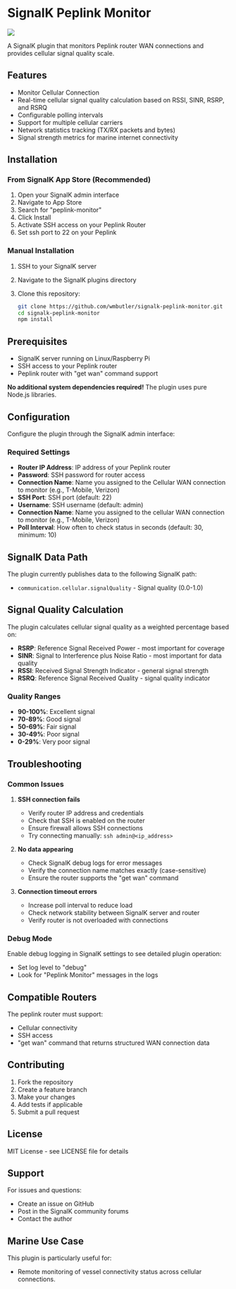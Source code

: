 # SignalK Peplink Monitor

![](IMG_5341.PNG)

A SignalK plugin that monitors Peplink router WAN connections and provides cellular signal quality scale.

## Features

- Monitor Cellular Connection
- Real-time cellular signal quality calculation based on RSSI, SINR, RSRP, and RSRQ
- Configurable polling intervals
- Support for multiple cellular carriers
- Network statistics tracking (TX/RX packets and bytes)
- Signal strength metrics for marine internet connectivity

## Installation

### From SignalK App Store (Recommended)

1. Open your SignalK admin interface
2. Navigate to App Store
3. Search for "peplink-monitor"
4. Click Install
5. Activate SSH access on your Peplink Router
6. Set  ssh port to 22 on your Peplink

### Manual Installation

1. SSH to your SignalK server
2. Navigate to the SignalK plugins directory
3. Clone this repository:

   ```bash
   git clone https://github.com/wmbutler/signalk-peplink-monitor.git
   cd signalk-peplink-monitor
   npm install
   ```

## Prerequisites

- SignalK server running on Linux/Raspberry Pi
- SSH access to your Peplink router
- Peplink router with "get wan" command support

**No additional system dependencies required!** The plugin uses pure Node.js libraries.

## Configuration

Configure the plugin through the SignalK admin interface:

### Required Settings

- **Router IP Address**: IP address of your Peplink router
- **Password**: SSH password for router access
- **Connection Name**: Name you assigned to the Cellular WAN connection to monitor (e.g., T-Mobile, Verizon)
- **SSH Port**: SSH port (default: 22)
- **Username**: SSH username (default: admin)
- **Connection Name**: Name you assigned to the cellular WAN connection to monitor (e.g., T-Mobile, Verizon)
- **Poll Interval**: How often to check status in seconds (default: 30, minimum: 10)

## SignalK Data Path

The plugin currently publishes data to the following SignalK path:

- `communication.cellular.signalQuality` - Signal quality (0.0-1.0)

## Signal Quality Calculation

The plugin calculates cellular signal quality as a weighted percentage based on:

- **RSRP**: Reference Signal Received Power - most important for coverage
- **SINR**: Signal to Interference plus Noise Ratio - most important for data quality
- **RSSI**: Received Signal Strength Indicator - general signal strength
- **RSRQ**: Reference Signal Received Quality - signal quality indicator

### Quality Ranges

- **90-100%**: Excellent signal
- **70-89%**: Good signal
- **50-69%**: Fair signal
- **30-49%**: Poor signal
- **0-29%**: Very poor signal

## Troubleshooting

### Common Issues

1. **SSH connection fails**
   - Verify router IP address and credentials
   - Check that SSH is enabled on the router
   - Ensure firewall allows SSH connections
   - Try connecting manually: `ssh admin@<ip_address>`

2. **No data appearing**
   - Check SignalK debug logs for error messages
   - Verify the connection name matches exactly (case-sensitive)
   - Ensure the router supports the "get wan" command

3. **Connection timeout errors**
   - Increase poll interval to reduce load
   - Check network stability between SignalK server and router
   - Verify router is not overloaded with connections

### Debug Mode

Enable debug logging in SignalK settings to see detailed plugin operation:

- Set log level to "debug"
- Look for "Peplink Monitor" messages in the logs

## Compatible Routers

The peplink router must support:

- Cellular connectivity
- SSH access
- "get wan" command that returns structured WAN connection data

## Contributing

1. Fork the repository
2. Create a feature branch
3. Make your changes
4. Add tests if applicable
5. Submit a pull request

## License

MIT License - see LICENSE file for details

## Support

For issues and questions:

- Create an issue on GitHub
- Post in the SignalK community forums
- Contact the author

## Marine Use Case

This plugin is particularly useful for:

- Remote monitoring of vessel connectivity status across cellular connections.
